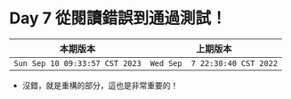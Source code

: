 # Day 7 從閱讀錯誤到通過測試！

|本期版本|上期版本
|:---:|:---:|
`Sun Sep 10 09:33:57 CST 2023` | `Wed Sep  7 22:30:40 CST 2022`

* 沒錯，就是重構的部分，這也是非常重要的！